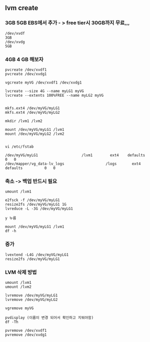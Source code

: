 ## lvm create


### 3GB 5GB EBS에서 추가 - > free tier시 30GB까지 무료,,,

```
/dev/xvdf 
3GB
/dev/xvdg
5GB

```

### 4GB 4 GB 해보자

```
pvcreate /dev/xvdf1
pvcreate /dev/xvdg1

vgcreate myVG /dev/xvdf1 /dev/xvdg1

lvcreate --size 4G --name myLG1 myVG
lvcreate --extents 100%FREE --name myLG2 myVG


mkfs.ext4 /dev/myVG/myLG1
mkfs.ext4 /dev/myVG/myLG2

mkdir /lvm1 /lvm2

mount /dev/myVG/myLG1 /lvm1
mount /dev/myVG/myLG2 /lvm2


vi /etc/fstab

/dev/myVG/myLG1                    /lvm1        ext4    defaults          0   0
/dev/mapper/vg_data-lv_logs                   /logs       ext4    defaults          0   0

```

### 축소 -> 백업 반드시 필요 

```
umount /lvm1

e2fsck -f /dev/myVG/myLG1
resize2fs /dev/myVG/myLG1 1G
lvreduce -L -3G /dev/myVG/myLG1

y 누름

mount /dev/myVG/myLG1 /lvm1
df -h
```

### 증가

```
lvextend -L4G /dev/myVG/myLG1
resize2fs /dev/myVG/myLG1 
```

### LVM 삭제 방법

```
umount /lvm1
umount /lvm2

lvremove /dev/myVG/myLG1
lvremove /dev/myVG/myLG2

vgremove myVG

pvdisplay (이름이 변경 되어서 확인하고 지워야함) 
df -Th

pvremove /dev/xvdf1
pvremove /dev/xvdg1
```
